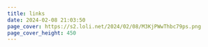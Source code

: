 ```yaml
---
title: links
date: 2024-02-08 21:03:50
page_cover: https://s2.loli.net/2024/02/08/M3KjPWwThbc79ps.png
page_cover_height: 450
---
```


